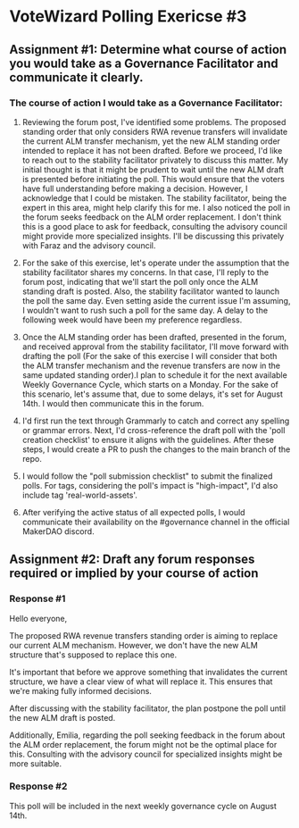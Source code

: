# VoteWizard Polling Exericse #3

## Assignment #1: Determine what course of action you would take as a Governance Facilitator and communicate it clearly.

### The course of action I would take as a Governance Facilitator:

1. Reviewing the forum post, I've identified some problems. The proposed standing order that only considers RWA revenue transfers will invalidate the current ALM transfer mechanism, yet the new ALM standing order intended to replace it has not been drafted. Before we proceed, I'd like to reach out to the stability facilitator privately to discuss this matter. My initial thought is that it might be prudent to wait until the new ALM draft is presented before initiating the poll. This would ensure that the voters have full understanding before making a decision. However, I acknowledge that I could be mistaken. The stability facilitator, being the expert in this area, might help clarify this for me.
I also noticed the poll in the forum seeks feedback on the ALM order replacement. I don't think this is a good place to ask for feedback, consulting the advisory council might provide more specialized insights. I'll be discussing this privately with Faraz and the advisory council.

2. For the sake of this exercise, let's operate under the assumption that the stability facilitator shares my concerns. In that case, I'll reply to the forum post, indicating that we'll start the poll only once the ALM standing draft is posted. Also, the stability facilitator wanted to launch the poll the same day. Even setting aside the current issue I'm assuming, I wouldn't want to rush such a poll for the same day. A delay to the following week would have been my preference regardless.

3. Once the ALM standing order has been drafted, presented in the forum, and received approval from the stability facilitator, I'll move forward with drafting the poll (For the sake of this exercise I will consider that both the ALM transfer mechanism and the revenue transfers are now in the same updated standing order).I plan to schedule it for the next available Weekly Governance Cycle, which starts on a Monday. For the sake of this scenario, let's assume that, due to some delays, it's set for August 14th. I would then communicate this in the forum.

4. I'd first run the text through Grammarly to catch and correct any spelling or grammar errors. Next, I'd cross-reference the draft poll with the 'poll creation checklist' to ensure it aligns with the guidelines. After these steps, I would create a PR to push the changes to the main branch of the repo.

5. I would follow the "poll submission checklist" to submit the finalized polls. For tags, considering the poll's impact is "high-impact", I'd also include tag 'real-world-assets'.

6. After verifying the active status of all expected polls, I would communicate their availability on the #governance channel in the official MakerDAO discord.

## Assignment #2: Draft any forum responses required or implied by your course of action

###  Response #1

Hello everyone,

The proposed RWA revenue transfers standing order is aiming to replace our current ALM mechanism. However, we don't have the new ALM structure that's supposed to replace this one.

It's important that before we approve something that invalidates the current structure, we have a clear view of what will replace it. This ensures that we're making fully informed decisions.

After discussing with the stability facilitator, the plan postpone the poll until the new ALM draft is posted.

Additionally, Emilia, regarding the poll seeking feedback in the forum about the ALM order replacement, the forum might not be the optimal place for this. Consulting with the advisory council for specialized insights might be more suitable.

###  Response #2

This poll will be included in the next weekly governance cycle on August 14th.
